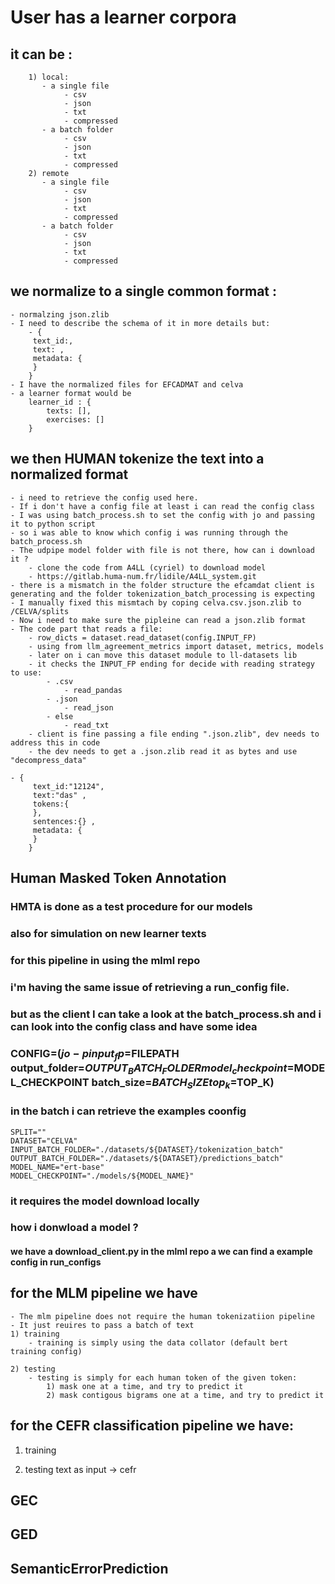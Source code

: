 # User has a learner corpora
## it can be :
        1) local:
           - a single file
                - csv
                - json
                - txt
                - compressed
           - a batch folder
                - csv
                - json
                - txt
                - compressed
        2) remote
           - a single file
                - csv
                - json
                - txt
                - compressed
           - a batch folder
                - csv
                - json
                - txt
                - compressed

## we normalize to a single common format :
    - normalzing json.zlib
    - I need to describe the schema of it in more details but:  
        - {
         text_id:,
         text: ,
         metadata: {
         }
        }
    - I have the normalized files for EFCADMAT and celva
    - a learner format would be 
        learner_id : {
            texts: [],
            exercises: []
        }

## we then HUMAN tokenize the text into a normalized format
    - i need to retrieve the config used here.
    - If i don't have a config file at least i can read the config class
    - I was using batch_process.sh to set the config with jo and passing it to python script 
    - so i was able to know which config i was running through the batch_process.sh
    - The udpipe model folder with file is not there, how can i download it ?
        - clone the code from A4LL (cyriel) to download model
        - https://gitlab.huma-num.fr/lidile/A4LL_system.git
    - there is a mismatch in the folder structure the efcamdat client is generating and the folder tokenization_batch_processing is expecting
    - I manually fixed this mismtach by coping celva.csv.json.zlib to /CELVA/splits
    - Now i need to make sure the pipleine can read a json.zlib format
    - The code part that reads a file:
        - row_dicts = dataset.read_dataset(config.INPUT_FP)
        - using from llm_agreement_metrics import dataset, metrics, models
        - later on i can move this dataset module to ll-datasets lib
        - it checks the INPUT_FP ending for decide with reading strategy to use:
            - .csv
                - read_pandas
            - .json
                - read_json
            - else
                - read_txt
        - client is fine passing a file ending ".json.zlib", dev needs to address this in code
        - the dev needs to get a .json.zlib read it as bytes and use "decompress_data"
 
    - {
         text_id:"12124",
         text:"das" ,
         tokens:{
         },
         sentences:{} ,
         metadata: {
         }
        }
    
## Human Masked Token Annotation
### HMTA is done as a test procedure for our models
### also for simulation on new learner texts
### for this pipeline in using the mlml repo
### i'm having the same issue of retrieving a run_config file.
###  but as the client I can take a look at the batch_process.sh and i can look into the config class and have some idea
###  CONFIG=$(jo -p input_fp=$FILEPATH output_folder=$OUTPUT_BATCH_FOLDER model_checkpoint=$MODEL_CHECKPOINT batch_size=$BATCH_SIZE top_k=$TOP_K)
### in the batch i can retrieve the examples coonfig
    SPLIT=""
    DATASET="CELVA"
    INPUT_BATCH_FOLDER="./datasets/${DATASET}/tokenization_batch"
    OUTPUT_BATCH_FOLDER="./datasets/${DATASET}/predictions_batch"
    MODEL_NAME="ert-base"
    MODEL_CHECKPOINT="./models/${MODEL_NAME}"
### it requires the model download locally
### how i donwload a model ?
#### we have a download_client.py in the mlml repo a we can find a example config in run_configs


## for the MLM pipeline we have 
    - The mlm pipeline does not require the human tokenizatiion pipeline
    - It just reuires to pass a batch of text
    1) training
        - training is simply using the data collator (default bert training config)

    2) testing  
        - testing is simply for each human token of the given token:
            1) mask one at a time, and try to predict it
            2) mask contigous bigrams one at a time, and try to predict it

## for the CEFR classification pipeline we have:
   1) training
        
   2) testing 
        text as input -> cefr

## GEC
## GED
## SemanticErrorPrediction
